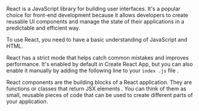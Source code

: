 <!-- wHAT IS REACT -->
React is a JavaScript library for building user interfaces. It's a popular choice for front-end development because it allows developers to create reusable UI components and manage the state of their applications in a predictable and efficient way.

<!-- How to use React -->
To use React, you need to have a basic understanding of JavaScript and HTML.
<!-- stict mode -->
React has a strict mode that helps catch common mistakes and improves performance. It's enabled by default in Create React App, but you can also enable it manually by adding the following line to your `index .js` file  .

<!-- component -->
React components are the building blocks of a React application. They are functions or classes that return JSX elements . You can think of them as small, reusable pieces of code that can be used to create different parts of your application.